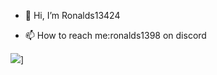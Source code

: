 - 👋 Hi, I’m Ronalds13424

- 📫 How to reach me:ronalds1398 on discord


<img src="(https://discord.c99.nl/widget/theme-3/905373133085741146.png)">] 

